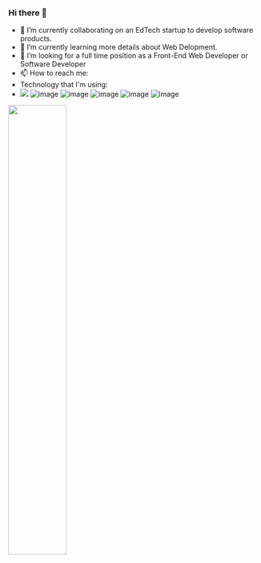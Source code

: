 ### Hi there 👋

- 🔭 I’m currently collaborating on an EdTech startup to develop software products.
- 🌱 I’m currently learning more details about Web Delopment.
- 🤔 I’m looking for a full time position as a Front-End Web Developer or Software Developer
- 📫 How to reach me: 
- Technology that I'm using: 
- <img src="https://img.shields.io/badge/HTML5-E34F26?style=for-the-badge&logo=html5&logoColor=white" />   ![image](https://img.shields.io/badge/CSS3-1572B6?style=for-the-badge&logo=css3&logoColor=white)   ![image](https://img.shields.io/badge/JavaScript-F7DF1E?style=for-the-badge&logo=javascript&logoColor=black)     ![image](https://img.shields.io/badge/Node.js-43853D?style=for-the-badge&logo=node-dot-js&logoColor=white)    ![image](https://img.shields.io/badge/npm-CB3837?style=for-the-badge&logo=npm&logoColor=white)    ![image](https://img.shields.io/badge/React-20232A?style=for-the-badge&logo=react&logoColor=61DAFB)
<img src="https://github-readme-streak-stats.herokuapp.com/?user=sky192&theme=dark" width="48%" >

 


 





